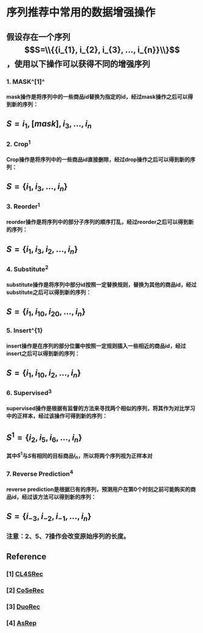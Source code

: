 # 序列推荐中常用的数据增强操作

## 假设存在一个序列 $$S=\\{{i_{1}, i_{2}, i_{3}, ..., i_{n}}\\}$$，使用以下操作可以获得不同的增强序列

### 1. MASK^[1]^

#### mask操作是将序列中的一些商品id替换为指定的id，经过mask操作之后可以得到新的序列：

## $S={i_{1}, [mask], i_{3},... ,i_{n}}$

### 2.  Crop$^{1}$

#### Crop操作是将序列中的一些商品id直接删除，经过drop操作之后可以得到新的序列：

## $S=\{i_{1}, i_{3},..., i_{n}\}$

### 3. Reorder$^{1}$

#### reorder操作是将序列中的部分子序列的顺序打乱，经过reorder之后可以得到新的序列：

## $S=\{i_{1}, i_{3}, i_{2},..., i_{n}\}$

### 4. Substitute$^{2}$

#### substitute操作是将序列中部分id按照一定替换规则，替换为其他的商品id，经过substitute之后可以得到新的序列：

## $S=\{i_{1}, i_{10}, i_{20},...,i_{n}\}$

### 5. Insert^{1}

#### insert操作是在序列的部分位置中按照一定规则插入一些相近的商品id，经过insert之后可以得到新的序列：

## $S=\{i_{1}, i_{10}, i_{2},...,i_{n}\}$

### 6. Supervised$^{3}$

#### supervised操作是根据有监督的方法来寻找两个相似的序列，将其作为对比学习中的正样本，经过该操作可得到新的序列：

## $S^{1}=\{i_{2}, i_{5}, i_{6},...,i_{n}\}$

#### 其中$S^{1}$与$S$有相同的目标商品$i_{n}$，所以将两个序列视为正样本对

### 7. Reverse Prediction$^{4}$

#### reverse prediction是根据已有的序列，预测用户在第$0$个时刻之前可能购买的商品id，经过该方法可以得到新的序列：

## $S=\{i_{-3},i_{-2},i_{-1},...,i_{n}\}$

### 注意：2、5、7操作会改变原始序列的长度。

## Reference

### [1] [CL4SRec](https://arxiv.org/abs/2010.14395)

### [2] [CoSeRec](https://arxiv.org/pdf/2108.06479.pdf)

### [3] [DuoRec](https://arxiv.org/pdf/2110.05730.pdf)

### [4] [AsRep](https://arxiv.org/pdf/2105.00522.pdf)

